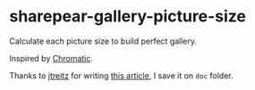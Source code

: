 # sharepear-gallery-picture-size

Calculate each picture size to build perfect gallery.

Inspired by [Chromatic](http://www.chromatic.io/).

Thanks to [jtreitz](https://github.com/jtreitz) for writing [this article](https://medium.com/@jtreitz/the-algorithm-for-a-perfectly-balanced-photo-gallery-914c94a5d8af#.9nh1nys9y), I save it on `doc` folder.

